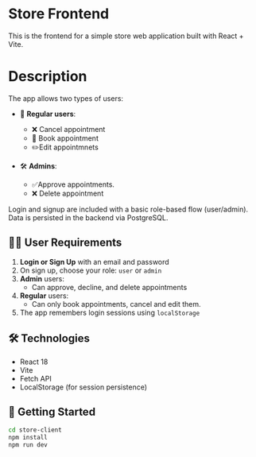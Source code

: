 # Store Frontend
This is the frontend for a simple store web application built with React + Vite.


# Description

The app allows two types of users:

- 👤 **Regular users**: 
  - ❌ Cancel appointment 
  - 📅 Book appointment 
  - ✏️Edit appointmnets

- 🛠️ **Admins**:
  
  - ✅Approve appointments.
  -   ❌ Delete appointment


Login and signup are included with a basic role-based flow (user/admin). Data is persisted in the backend via PostgreSQL.

## 🧑‍💻 User Requirements

1. **Login or Sign Up** with an email and password
2. On sign up, choose your role: `user` or `admin`
3. **Admin** users:
   - Can approve, decline, and delete appointments
4. **Regular** users:
   - Can only book appointments, cancel and edit them.
5. The app remembers login sessions using `localStorage`


## 🛠️ Technologies
- React 18
- Vite
- Fetch API
- LocalStorage (for session persistence)
## 🚀 Getting Started

```bash
cd store-client
npm install
npm run dev